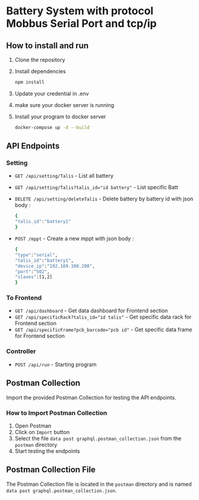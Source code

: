 # Battery System with protocol Mobbus Serial Port and tcp/ip

## How to install and run

1. Clone the repository
2. Install dependencies

    ```bash
    npm install
    ```

3. Update your credential in .env
4. make sure your docker server is running
5. Install your program to docker server

    ```bash
    docker-compose up -d --build
    ```

## API Endpoints

### Setting

- `GET /api/setting/Talis` - List all battery
- `GET /api/setting/Talis?talis_id="id battery"` - List specific Batt
- `DELETE /api/setting/deleteTalis` - Delete battery by battery id with json body :

    ```bash
    {
    "talis_id":"battery1"
    }
    ```

- `POST /mppt` - Create a new mppt with json body :

    ```bash
    {
    "type":"serial",
    "talis_id":"battery1",
    "device_ip":"192.169.100.200",
    "port":"502",
    "slaves":[1,2]
    }
    ```

### To Frontend

- `GET /api/dashboard` - Get data dashboard for Frontend section
- `GET /api/specificRack?talis_id="id talis"` - Get specific data rack for Frontend section
- `GET /api/specificFrame?pcb_barcode="pcb id"` - Get specific data frame for Frontend section

### Controller

- `POST /api/run` - Starting program

## Postman Collection

Import the provided Postman Collection for testing the API endpoints.

### How to Import Postman Collection

1. Open Postman
2. Click on `Import` button
3. Select the file `data post graphql.postman_collection.json` from the `postman` directory
4. Start testing the endpoints

## Postman Collection File

The Postman Collection file is located in the `postman` directory and is named `data post graphql.postman_collection.json`.
